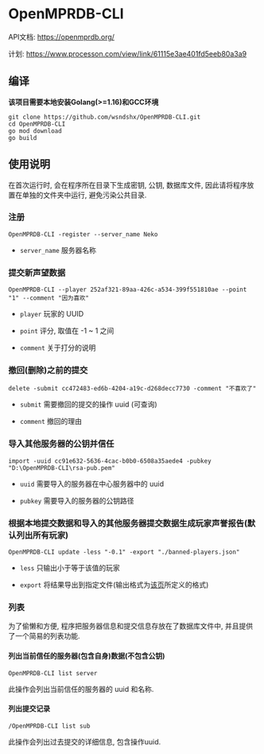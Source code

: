 # OpenMPRDB-CLI

API文档: https://openmprdb.org/

计划: https://www.processon.com/view/link/61115e3ae401fd5eeb80a3a9

## 编译

**该项目需要本地安装Golang(>=1.16)和GCC环境**

```shell
git clone https://github.com/wsndshx/OpenMPRDB-CLI.git
cd OpenMPRDB-CLI
go mod download
go build
```

## 使用说明

在首次运行时, 会在程序所在目录下生成密钥, 公钥, 数据库文件, 因此请将程序放置在单独的文件夹中运行, 避免污染公共目录.

### 注册

```shell
OpenMPRDB-CLI -register --server_name Neko
```
- `server_name` 服务器名称

### 提交新声望数据

```shell
OpenMPRDB-CLI --player 252af321-89aa-426c-a534-399f551810ae --point "1" --comment "因为喜欢"
```

- `player` 玩家的 UUID

- `point` 评分, 取值在 -1 ~ 1 之间

- `comment` 关于打分的说明

### 撤回(删除)之前的提交

```shell
delete -submit cc472483-ed6b-4204-a19c-d268decc7730 -comment "不喜欢了"
```

- `submit` 需要撤回的提交的操作 uuid (可查询)

- `comment` 撤回的理由

### 导入其他服务器的公钥并信任

```shell
import -uuid cc91e632-5636-4cac-b0b0-6508a35aede4 -pubkey "D:\OpenMPRDB-CLI\rsa-pub.pem"
```

- `uuid` 需要导入的服务器在中心服务器中的 uuid

- `pubkey` 需要导入的服务器的公钥路径

### 根据本地提交数据和导入的其他服务器提交数据生成玩家声誉报告(默认列出所有玩家)

```shell
OpenMPRDB-CLI update -less "-0.1" -export "./banned-players.json"
```

- `less` 只输出小于等于该值的玩家

- `export` 将结果导出到指定文件(输出格式为[该页](https://minecraft.fandom.com/de/wiki/Befehl/ban)所定义的格式)

### 列表

为了偷懒和方便, 程序把服务器信息和提交信息存放在了数据库文件中, 并且提供了一个简易的列表功能.

#### 列出当前信任的服务器(包含自身)数据(不包含公钥)

```shell
OpenMPRDB-CLI list server
```

此操作会列出当前信任的服务器的 uuid 和名称.

#### 列出提交记录

```shell
/OpenMPRDB-CLI list sub
```

此操作会列出过去提交的详细信息, 包含操作uuid.